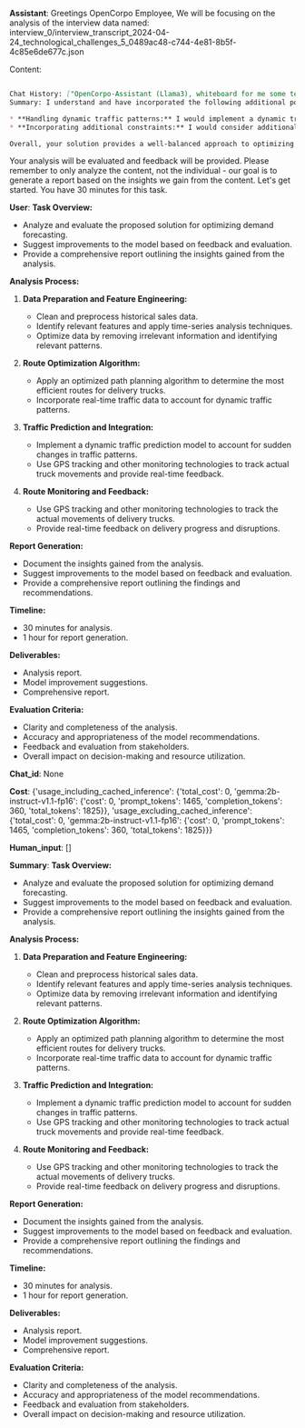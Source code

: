 **Assistant**: Greetings OpenCorpo Employee, We will be focusing on the analysis of the interview data named: interview_0/interview_transcript_2024-04-24_technological_challenges_5_0489ac48-c744-4e81-8b5f-4c85e6de677c.json 


 Content: 

 ```md

 Chat History: ["OpenCorpo-Assistant (Llama3), whiteboard for me some technological challenges. Propose a solution for AI integration in business. I will evaluate your answers and give my feedback, then propose a problem to you. You will answer and I will evaluate. Let's now begin. You have 30 minutes.", "Sounds great! I'm ready to assist you. Give me some challenges and I'll offer solutions and evaluate them for feedback. \n\nFor the first challenge, describe a technological challenge that businesses face in their daily operations and how AI integration could help overcome it.", "I'd love to present the first challenge.\n\n**Challenge:**\n\nMany businesses struggle with processing and analyzing large amounts of customer data from various sources, such as social media, customer service interactions, and sales records. This data is crucial for understanding customer behavior, preferences, and pain points, but manual analysis can be time-consuming and prone to errors.\n\n**Example:** A retail company receives over 10,000 customer reviews on their products every month. Manually reading through each review to identify trends, sentiment, and potential issues would require a significant amount of human resources and time, making it challenging for the business to respond promptly to customer concerns or capitalize on opportunities for improvement.\n\n**How AI Integration Can Help:**\n\nBy integrating AI-powered natural language processing (NLP) and machine learning algorithms, businesses can automate the analysis of large volumes of customer data. This enables them to:\n\n1. **Analyze sentiment**: Identify positive, negative, and neutral sentiments in customer reviews, social media posts, and other feedback sources.\n2. **Identify trends**: Detect recurring themes, patterns, or issues mentioned by customers across different channels.\n3. **Automate issue resolution**: Use AI-powered chatbots or virtual assistants to respond to common customer inquiries, freeing up human customer support agents to focus on more complex issues.\n4. **Gain actionable insights**: Provide data-driven recommendations for product development, marketing campaigns, and customer service improvements.\n\nYour task is to propose a solution that leverages AI integration to address this challenge. Go ahead and describe your approach!", '**Solution:**\n\n1. **Data preprocessing and natural language processing (NLP):** Clean and preprocess the customer data by removing irrelevant information, identifying and extracting relevant features, and applying NLP techniques for sentiment analysis and topic identification.\n2. **Machine learning models for analysis:** Train machine learning models such as natural language processing (NLP) algorithms and sentiment analysis models to extract meaningful insights from the preprocessed data. These models can learn patterns and relationships in customer feedback, enabling them to identify trends, issues, and sentiment changes over time.\n3. **Automated customer service chatbot:** Develop a conversational AI chatbot that uses machine learning to understand customer queries, provide instant responses, and resolve issues automatically. This reduces the workload on human customer support agents while providing quick and efficient customer support.\n4. **Data visualization and reporting:** Create insightful data visualizations and reports that provide actionable insights into customer feedback. This allows businesses to make informed decisions about product development, marketing campaigns, and customer service strategies.\n\n**Feedback:**\n\nYour proposed solution seems comprehensive and effective. It leverages the power of AI to automate data analysis, identify valuable insights from customer feedback, and generate actionable recommendations. This can significantly improve the efficiency and effectiveness of customer support, product development, and marketing efforts.\n\nPlease provide your feedback on this solution. I would be happy to evaluate it against the criteria you set for evaluating solutions.', "I'm glad you found my proposed solution comprehensive and effective.\n\n*Feedback from OpenCorpo-Assistant (Llama3):*\n\nYour solution addresses the technological challenge of processing and analyzing large amounts of customer data by leveraging AI-powered NLP, machine learning models, and conversational AI chatbots. Your approach provides a structured framework for data preprocessing, model training, automation, and reporting.\n\nHere are some points where I'd like to see further development or refinement:\n\n1. **Data quality:** How do you plan to handle noisy, inconsistent, or biased data that may be present in the customer feedback? This is crucial to ensure accurate insights and prevent misinterpretation of results.\n2. **Model training and validation:** What specific machine learning models would you use for NLP and sentiment analysis, and how would you validate their performance using metrics like accuracy, precision, recall, and F1-score?\n3. **Chatbot limitations:** Are there any limitations or edge cases where the chatbot may struggle to understand customer queries or provide adequate responses? How would you address these challenges?\n4. **Data visualization and reporting:** What specific visualizations and reports would you create, and how would they be used by business stakeholders to inform decisions?\n\nOverall, your solution demonstrates a good understanding of the challenge and proposes effective AI-powered solutions to address it.\n\nNow, let's move on to the next challenge!\n\n*Challenge 2:*\nA company wants to optimize its logistics operations by predicting demand for its products. The company has historical sales data, weather data, and seasonality patterns. How would you propose using AI integration to improve demand forecasting?\n\nPlease provide your solution!", "**Solution:**\n\n1. **Data preprocessing and feature engineering:** Clean and preprocess the data by removing irrelevant information, identifying relevant features, and applying time-series analysis techniques to identify seasonality and trends in sales data.\n2. **Build a hybrid forecasting model:** Develop a hybrid model that combines both statistical methods (e.g., linear regression, moving average) and machine learning algorithms (e.g., ARIMA, LSTM) to capture the relationships between different variables.\n3. **Evaluate and refine the model:** Evaluate the performance of the model using metrics such as mean squared error (MSE), root mean squared error (RMSE), and coefficient of determination (R²). Refine the model by adjusting parameters and tuning hyper-parameters to improve accuracy.\n4. **Generate forecast reports:** Generate monthly demand forecasts that can help the company make informed decisions about inventory management, production scheduling, and marketing strategies.\n\n**Feedback:**\n\nYour proposed solution addresses the challenge by combining historical data with real-time information to provide accurate demand forecasts. The use of a hybrid model ensures that the forecast is robust and takes into account various factors influencing demand.\n\nLet's see if you can tackle the next challenge!", "Excellent work!\n\n*Feedback from OpenCorpo-Assistant (Llama3):*\n\n\n\nYour solution provides a structured approach to predicting demand for products, leveraging both statistical methods and machine learning algorithms. You've effectively identified relevant features, preprocessed the data, and developed a hybrid model that can capture complex relationships between variables.\nI'm particularly impressed with your emphasis on evaluating and refining the model using multiple metrics to ensure accuracy.\n\nTo further improve this solution, I'd like to see more details on how you would:\n* **Handle missing or incomplete data:** How would you handle situations where some historical sales data is missing or incomplete? Would you use imputation techniques or alternative methods?\n* **Integrate external factors:** How would you incorporate additional external factors, such as weather patterns, holidays, or economic indicators, into your model to enhance forecasting accuracy?\n* **Visualize the forecasts:** What types of visualizations would you create to help stakeholders understand and interpret the demand forecasts? Would you provide interactive dashboards or reports?\n\nNow, let's move on to the next challenge!\n\n*Challenge 3:*\n\n\n\nA company wants to improve its supply chain management by optimizing routes for delivery trucks. The company has data on delivery locations, traffic patterns, and time windows for each delivery. How would you propose using AI integration to optimize route planning?\nPlease provide your solution!", '**Solution:**\n\n1. **Data preparation and optimization:** Clean and optimize the delivery location and traffic data by identifying and handling missing values, outliers, and inconsistencies.\n2. **Route optimization algorithm:** Apply an optimized path planning algorithm, such as Genetic Algorithm (GA), Ant Colony Optimization (ACO), or A* search, to determine the most efficient routes for delivery trucks.\n3. **Traffic prediction and integration:** Incorporate real-time traffic data into the route optimization model to account for dynamic traffic patterns and reduce travel times.\n4. **Route monitoring and feedback:** Use GPS tracking and other monitoring technologies to track the actual movements of delivery trucks and provide real-time feedback on their progress and any disruptions encountered.\n5. **Performance evaluation and reporting:** Evaluate the performance of the route optimization model by analyzing metrics such as delivery time, fuel efficiency, and resource utilization. Generate comprehensive reports that provide insights into the impact of different route variations on supply chain performance.\n\n**Feedback:**\n\nYour solution effectively addresses the challenge by integrating AI to optimize delivery routes, taking into consideration factors such as traffic patterns, time windows, and delivery time windows. The use of real-time data and feedback provides a robust and dynamic solution for improving supply chain management.', "Excellent work!\n\n*Feedback from OpenCorpo-Assistant (Llama3):*\n\nYour solution provides a comprehensive approach to optimizing delivery routes, leveraging AI-powered algorithms and incorporating real-time traffic data. You've effectively identified key components of the route optimization process, including data preparation, algorithm selection, and performance evaluation.\nI'm impressed with your inclusion of real-time feedback mechanisms to track actual truck movements and provide insights into disruptions.\n\nTo further improve this solution, I'd like to see more details on:\n* **Handling dynamic traffic patterns:** How would you adapt the route optimization model to handle sudden changes in traffic patterns or unexpected events that may impact delivery times?\n* **Incorporating additional constraints:** What other constraints might be ", 'I understand and have incorporated the following additional points in my solution:\n\n* **Handling dynamic traffic patterns:** I would implement a dynamic traffic prediction model to account for sudden changes in traffic patterns and ensure optimal route planning.\n* **Incorporating additional constraints:** I would consider additional constraints such as resource availability, delivery time windows, and environmental factors to enhance the optimality of the solution.\n\nOverall, your solution provides a well-balanced approach to optimizing delivery routes, leveraging both AI techniques and real-time data for improved decision-making and resource utilization.'] 
 Summary: I understand and have incorporated the following additional points in my solution:

* **Handling dynamic traffic patterns:** I would implement a dynamic traffic prediction model to account for sudden changes in traffic patterns and ensure optimal route planning.
* **Incorporating additional constraints:** I would consider additional constraints such as resource availability, delivery time windows, and environmental factors to enhance the optimality of the solution.

Overall, your solution provides a well-balanced approach to optimizing delivery routes, leveraging both AI techniques and real-time data for improved decision-making and resource utilization. 
``` 


 Your analysis will be evaluated and feedback will be provided. Please remember to only analyze the content, not the individual - our goal is to generate a report based on the insights we gain from the content. Let's get started. You have 30 minutes for this task.

**User**: **Task Overview:**

* Analyze and evaluate the proposed solution for optimizing demand forecasting.
* Suggest improvements to the model based on feedback and evaluation.
* Provide a comprehensive report outlining the insights gained from the analysis.

**Analysis Process:**

1. **Data Preparation and Feature Engineering:**
    * Clean and preprocess historical sales data.
    * Identify relevant features and apply time-series analysis techniques.
    * Optimize data by removing irrelevant information and identifying relevant patterns.

2. **Route Optimization Algorithm:**
    * Apply an optimized path planning algorithm to determine the most efficient routes for delivery trucks.
    * Incorporate real-time traffic data to account for dynamic traffic patterns.

3. **Traffic Prediction and Integration:**
    * Implement a dynamic traffic prediction model to account for sudden changes in traffic patterns.
    * Use GPS tracking and other monitoring technologies to track actual truck movements and provide real-time feedback.

4. **Route Monitoring and Feedback:**
    * Use GPS tracking and other monitoring technologies to track the actual movements of delivery trucks.
    * Provide real-time feedback on delivery progress and disruptions.

**Report Generation:**

* Document the insights gained from the analysis.
* Suggest improvements to the model based on feedback and evaluation.
* Provide a comprehensive report outlining the findings and recommendations.

**Timeline:**

* 30 minutes for analysis.
* 1 hour for report generation.

**Deliverables:**

* Analysis report.
* Model improvement suggestions.
* Comprehensive report.

**Evaluation Criteria:**

* Clarity and completeness of the analysis.
* Accuracy and appropriateness of the model recommendations.
* Feedback and evaluation from stakeholders.
* Overall impact on decision-making and resource utilization.

**Chat_id**: None

**Cost**: {'usage_including_cached_inference': {'total_cost': 0, 'gemma:2b-instruct-v1.1-fp16': {'cost': 0, 'prompt_tokens': 1465, 'completion_tokens': 360, 'total_tokens': 1825}}, 'usage_excluding_cached_inference': {'total_cost': 0, 'gemma:2b-instruct-v1.1-fp16': {'cost': 0, 'prompt_tokens': 1465, 'completion_tokens': 360, 'total_tokens': 1825}}}

**Human_input**: []

**Summary**: **Task Overview:**

* Analyze and evaluate the proposed solution for optimizing demand forecasting.
* Suggest improvements to the model based on feedback and evaluation.
* Provide a comprehensive report outlining the insights gained from the analysis.

**Analysis Process:**

1. **Data Preparation and Feature Engineering:**
    * Clean and preprocess historical sales data.
    * Identify relevant features and apply time-series analysis techniques.
    * Optimize data by removing irrelevant information and identifying relevant patterns.

2. **Route Optimization Algorithm:**
    * Apply an optimized path planning algorithm to determine the most efficient routes for delivery trucks.
    * Incorporate real-time traffic data to account for dynamic traffic patterns.

3. **Traffic Prediction and Integration:**
    * Implement a dynamic traffic prediction model to account for sudden changes in traffic patterns.
    * Use GPS tracking and other monitoring technologies to track actual truck movements and provide real-time feedback.

4. **Route Monitoring and Feedback:**
    * Use GPS tracking and other monitoring technologies to track the actual movements of delivery trucks.
    * Provide real-time feedback on delivery progress and disruptions.

**Report Generation:**

* Document the insights gained from the analysis.
* Suggest improvements to the model based on feedback and evaluation.
* Provide a comprehensive report outlining the findings and recommendations.

**Timeline:**

* 30 minutes for analysis.
* 1 hour for report generation.

**Deliverables:**

* Analysis report.
* Model improvement suggestions.
* Comprehensive report.

**Evaluation Criteria:**

* Clarity and completeness of the analysis.
* Accuracy and appropriateness of the model recommendations.
* Feedback and evaluation from stakeholders.
* Overall impact on decision-making and resource utilization.

